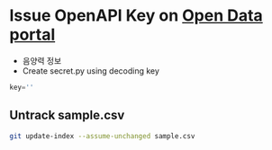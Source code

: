 # Issue OpenAPI Key on [Open Data portal](https://www.data.go.kr/)

- 음양력 정보
- Create secret.py using decoding key
```python
key=''
```

## Untrack sample.csv
```bash
git update-index --assume-unchanged sample.csv
```

